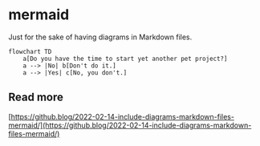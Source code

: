 # mermaid

Just for the sake of having diagrams in Markdown files.

```mermaid
flowchart TD
	a[Do you have the time to start yet another pet project?]
	a --> |No| b[Don't do it.]
	a --> |Yes| c[No, you don't.]
```

## Read more

[https://github.blog/2022-02-14-include-diagrams-markdown-files-mermaid/](https://github.blog/2022-02-14-include-diagrams-markdown-files-mermaid/)
